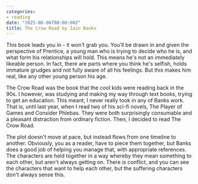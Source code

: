 ```yaml
---
categories:
- reading
date: "2025-06-06T00:00:00Z"
title: The Crow Road by Iain Banks
---
```


This book leads you in - it won't grab you. You'll be drawn in and given the perspective of Prentice, a young man who is trying to decide who he is, and what form his relationships will hold. This means he's not an immediately likeable person. In fact, there are parts where you think he's selfish, holds immature grudges and not fully aware of all his feelings. But this makes him real, like any other young person his age.

The Crow Road was the book that the cool kids were reading back in the 90s. I however, was studying and making my way through text books, trying to get an education. This meant, I never really took in any of Banks work. That is, until last year, when I read two of his sci-fi novels, The Player of Games and Consider Phlebas. They were both surprisingly consumable and a pleasant distraction from ordinary fiction. Then, I decided to read The Crow Road. 

The plot doesn't move at pace, but instead flows from one timeline to another. Obviously, you as a reader, have to piece them together, but Banks does a good job of helping you manage that, with appropriate references. The characters are held together in a way whereby they mean something to each other, but aren't always getting on. There is conflict, and you can see the characters that want to help each other, but the suffering characters don't always sense this.
